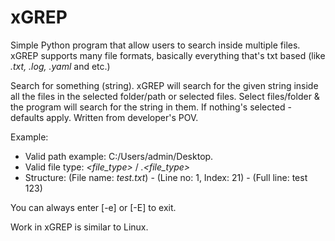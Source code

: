 # xGREP
Simple Python program that allow users to search inside multiple files. xGREP supports many file formats, basically everything that's txt based (like *.txt, .log, .yaml* and etc.)

Search for something (string). xGREP will search for the given string inside all the files in the selected folder/path 
or selected files. Select files/folder & the program will search for the string in them. If nothing's selected - 
defaults apply. Written from developer's POV.

Example:
 -  Valid path example: C:/Users/admin/Desktop.
 -  Valid file type: *<file_type>* / *.<file_type>*
 -  Structure: (File name: *test.txt*) - (Line no: 1, Index: 21) - (Full line: test 123)
 
 You can always enter [-e] or [-E] to exit.
 
 Work in xGREP is similar to Linux.
